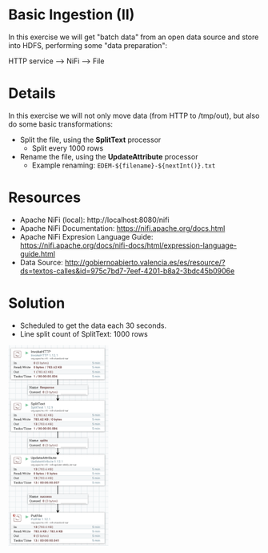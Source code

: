 # Basic Ingestion (II)

In this exercise we will get "batch data" from an open data source and store into HDFS, performing some "data preparation":

HTTP service --> NiFi --> File

# Details

In this exercise we will not only move data (from HTTP to /tmp/out), but also do some basic transformations:

* Split the file, using the **SplitText** processor
  * Split every 1000 rows
* Rename the file, using the **UpdateAttribute** processor
  * Example renaming: `EDEM-${filename}-${nextInt()}.txt`


# Resources

* Apache NiFi (local): http://localhost:8080/nifi
* Apache NiFi Documentation: https://nifi.apache.org/docs.html
* Apache NiFi Expresion Language Guide: https://nifi.apache.org/docs/nifi-docs/html/expression-language-guide.html 
* Data Source: http://gobiernoabierto.valencia.es/es/resource/?ds=textos-calles&id=975c7bd7-7eef-4201-b8a2-3bdc45b0906e

# Solution

- Scheduled to get the data each 30 seconds.
- Line split count of SplitText: 1000 rows

<img align="center" width="200" height="400" src="Solution3.png">
